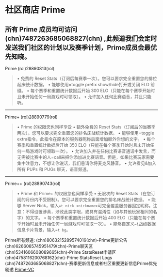 # 社区商店 Prime
所有 Prime 成员均可访问 (chn)7487263685068827(chn) ,此频道我们会定时发送我们社区的计划以及赛季计划，Prime成员会最优先知晓。
---
Prime
(rol)28890813(rol)
> • 免费的 Reset Stats（订阅后每赛季一次）。您可以要求完全重置您的排位起床统计数据。
• 能够使用=toggle prefix show/hide打开或关闭 ELO 前缀。
• 每个赛季和重置统计数据后开始 300 ELO（只能在每个赛季开始时且未开始任何一局游戏时可领取）。
• 允许加入任何比赛语音，并且只能听。
---

Prime+
(rol)28890779(rol)
> • Prime 的权限您也同样享受
• 额外免费的 Reset Stats（订阅后的当赛季两次）。您可以要求完全重置您的排名床战统计数据。
• 能够使用=toggle extra指令，此指令在原本的服务器昵称后面增加额外你想的文字。
• 每个赛季和重置统计数据后开始 350 ELO（只能在每个赛季开始时且未开始任何一局游戏时可领取一次）。
• 允许加入并在任何比赛语音通话中发言，而无需被比赛中的人=call来把你添加进比赛语音。但是，如果比赛玩家需要集中注意力，不想让你说话，我们恳请你将麦克风静音。
• 允许看见&加入所有 PUPs 和 PUGs 聊天，语音频道。
---

Prime++
(rol)28890743(rol)
> • Prime 和 Prime+ 的权限您也同样享受
• 无限次的 Reset Stats（在您订阅的月份内不受限制）。您可以要求完全重置您的排名床战统计数据。
• 能够 Server Nick，输入`=t nick <nickname>`可完全覆盖服务器固定昵称。注意：不得设置涉黄，涉政此类字眼，或具有混淆性（如与其他玩家相同的名字）的文字。
• 每个赛季和重置统计数据后开始 400 ELO（只能在每个赛季开始时且未开始任何一局游戏时可领取一次）。
•  能够自定义`=i`战绩数据信息卡片背景，输入`=t bg`。

Prime所有频道:
(chn)8063215289574016(chn)-Prime更新公告
(chn)6266085745951479(chn)-Prime聊天区
(chn)5341606608089665(chn)-Prime StatsReset申请区
(chn)4758116200768162(chn)-Prime StatsReset Logs
(chn)7487263685068827(chn)-赛季更新信息或者社区重要更新信息Prime优先剧透
[Prime-VC](https://kook.vip/1i3V5d)
